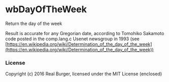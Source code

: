 # wbDayOfTheWeek

Return the day of the week

Result is accurate for any Gregorian date, according to Tomohiko Sakamoto code posted in the comp.lang.c Usenet newsgroup in 1993 (see [https://en.wikipedia.org/wiki/Determination_of_the_day_of_the_week](https://en.wikipedia.org/wiki/Determination_of_the_day_of_the_week))

### License
Copyright (c) 2016 Real Burger, licensed under the MIT License (enclosed)